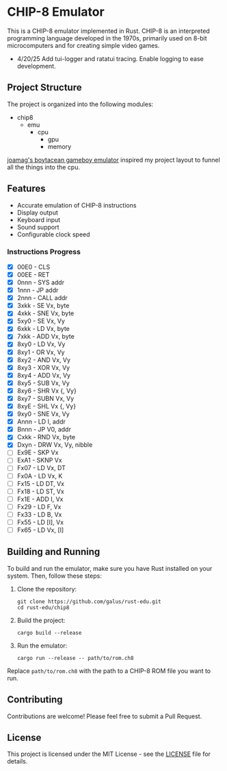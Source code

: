 # CHIP-8 Emulator

This is a CHIP-8 emulator implemented in Rust. CHIP-8 is an interpreted programming language developed in the 1970s, primarily used on 8-bit microcomputers and for creating simple video games.

- 4/20/25 Add tui-logger and ratatui tracing. Enable logging to ease development.

## Project Structure

The project is organized into the following modules:

- chip8
    - emu
        - cpu
            - gpu
            - memory

[joamag's boytacean gameboy emulator](https://github.com/joamag/boytacean) 
inspired my project layout to funnel all the things into the cpu.

## Features

- Accurate emulation of CHIP-8 instructions
- Display output
- Keyboard input
- Sound support
- Configurable clock speed

### Instructions Progress

- [X] 00E0 - CLS
- [X] 00EE - RET
- [X] 0nnn - SYS addr
- [X] 1nnn - JP addr
- [X] 2nnn - CALL addr
- [X] 3xkk - SE Vx, byte
- [X] 4xkk - SNE Vx, byte
- [X] 5xy0 - SE Vx, Vy
- [X] 6xkk - LD Vx, byte
- [X] 7xkk - ADD Vx, byte
- [X] 8xy0 - LD Vx, Vy
- [X] 8xy1 - OR Vx, Vy
- [X] 8xy2 - AND Vx, Vy
- [X] 8xy3 - XOR Vx, Vy
- [X] 8xy4 - ADD Vx, Vy
- [X] 8xy5 - SUB Vx, Vy
- [X] 8xy6 - SHR Vx {, Vy}
- [X] 8xy7 - SUBN Vx, Vy
- [X] 8xyE - SHL Vx {, Vy}
- [X] 9xy0 - SNE Vx, Vy
- [X] Annn - LD I, addr
- [X] Bnnn - JP V0, addr
- [X] Cxkk - RND Vx, byte
- [X] Dxyn - DRW Vx, Vy, nibble
- [ ] Ex9E - SKP Vx
- [ ] ExA1 - SKNP Vx
- [ ] Fx07 - LD Vx, DT
- [ ] Fx0A - LD Vx, K
- [ ] Fx15 - LD DT, Vx
- [ ] Fx18 - LD ST, Vx
- [ ] Fx1E - ADD I, Vx
- [ ] Fx29 - LD F, Vx
- [ ] Fx33 - LD B, Vx
- [ ] Fx55 - LD [I], Vx
- [ ] Fx65 - LD Vx, [I]

## Building and Running

To build and run the emulator, make sure you have Rust installed on your system. Then, follow these steps:

1. Clone the repository:
   ```
   git clone https://github.com/galus/rust-edu.git
   cd rust-edu/chip8
   ```

2. Build the project:
   ```
   cargo build --release
   ```

3. Run the emulator:
   ```
   cargo run --release -- path/to/rom.ch8
   ```

Replace `path/to/rom.ch8` with the path to a CHIP-8 ROM file you want to run.

## Contributing

Contributions are welcome! Please feel free to submit a Pull Request.

## License

This project is licensed under the MIT License - see the [LICENSE](LICENSE) file for details.
